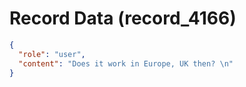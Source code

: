 # Record Data (record_4166)

```json
{
  "role": "user",
  "content": "Does it work in Europe, UK then? \n"
}
```
